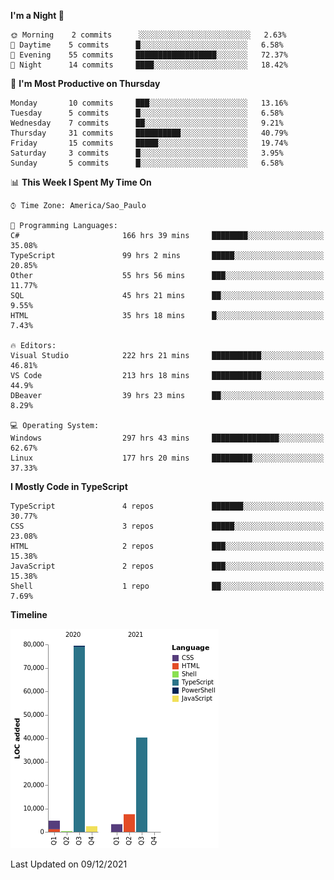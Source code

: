 <!--START_SECTION:waka-->
**I'm a Night 🦉** 

```text
🌞 Morning    2 commits      ░░░░░░░░░░░░░░░░░░░░░░░░░   2.63% 
🌆 Daytime    5 commits      █░░░░░░░░░░░░░░░░░░░░░░░░   6.58% 
🌃 Evening    55 commits     ██████████████████░░░░░░░   72.37% 
🌙 Night      14 commits     ████░░░░░░░░░░░░░░░░░░░░░   18.42%

```
📅 **I'm Most Productive on Thursday** 

```text
Monday       10 commits     ███░░░░░░░░░░░░░░░░░░░░░░   13.16% 
Tuesday      5 commits      █░░░░░░░░░░░░░░░░░░░░░░░░   6.58% 
Wednesday    7 commits      ██░░░░░░░░░░░░░░░░░░░░░░░   9.21% 
Thursday     31 commits     ██████████░░░░░░░░░░░░░░░   40.79% 
Friday       15 commits     █████░░░░░░░░░░░░░░░░░░░░   19.74% 
Saturday     3 commits      █░░░░░░░░░░░░░░░░░░░░░░░░   3.95% 
Sunday       5 commits      █░░░░░░░░░░░░░░░░░░░░░░░░   6.58%

```


📊 **This Week I Spent My Time On** 

```text
⌚︎ Time Zone: America/Sao_Paulo

💬 Programming Languages: 
C#                       166 hrs 39 mins     ████████░░░░░░░░░░░░░░░░░   35.08% 
TypeScript               99 hrs 2 mins       █████░░░░░░░░░░░░░░░░░░░░   20.85% 
Other                    55 hrs 56 mins      ███░░░░░░░░░░░░░░░░░░░░░░   11.77% 
SQL                      45 hrs 21 mins      ██░░░░░░░░░░░░░░░░░░░░░░░   9.55% 
HTML                     35 hrs 18 mins      █░░░░░░░░░░░░░░░░░░░░░░░░   7.43%

🔥 Editors: 
Visual Studio            222 hrs 21 mins     ███████████░░░░░░░░░░░░░░   46.81% 
VS Code                  213 hrs 18 mins     ███████████░░░░░░░░░░░░░░   44.9% 
DBeaver                  39 hrs 23 mins      ██░░░░░░░░░░░░░░░░░░░░░░░   8.29%

💻 Operating System: 
Windows                  297 hrs 43 mins     ███████████████░░░░░░░░░░   62.67% 
Linux                    177 hrs 20 mins     █████████░░░░░░░░░░░░░░░░   37.33%

```

**I Mostly Code in TypeScript** 

```text
TypeScript               4 repos             ███████░░░░░░░░░░░░░░░░░░   30.77% 
CSS                      3 repos             █████░░░░░░░░░░░░░░░░░░░░   23.08% 
HTML                     2 repos             ███░░░░░░░░░░░░░░░░░░░░░░   15.38% 
JavaScript               2 repos             ███░░░░░░░░░░░░░░░░░░░░░░   15.38% 
Shell                    1 repo              ██░░░░░░░░░░░░░░░░░░░░░░░   7.69%

```


**Timeline**

![Chart not found](https://raw.githubusercontent.com/jonhoffmam/jonhoffmam/master/charts/bar_graph.png) 


 Last Updated on 09/12/2021
<!--END_SECTION:waka-->
